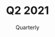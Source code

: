 ---
title: Q2 2021
subtitle: Quarterly
layout: default
modal-id: 3
img: Yellow_Tulips_by_Kailanie.jpg
thumbnail: Yellow_Tulips_by_Kailanie.jpg
alt: image-alt
description: https://docs.google.com/spreadsheets/d/e/2PACX-1vRB3GmHPm2_dWQWXyfU1UJDJnUGrLWByxg3oOawyUlqp7mmstVtAxBUMxxfbMkBXtL8UWqYE9En-E6r/pubhtml?gid=0&single=true

---